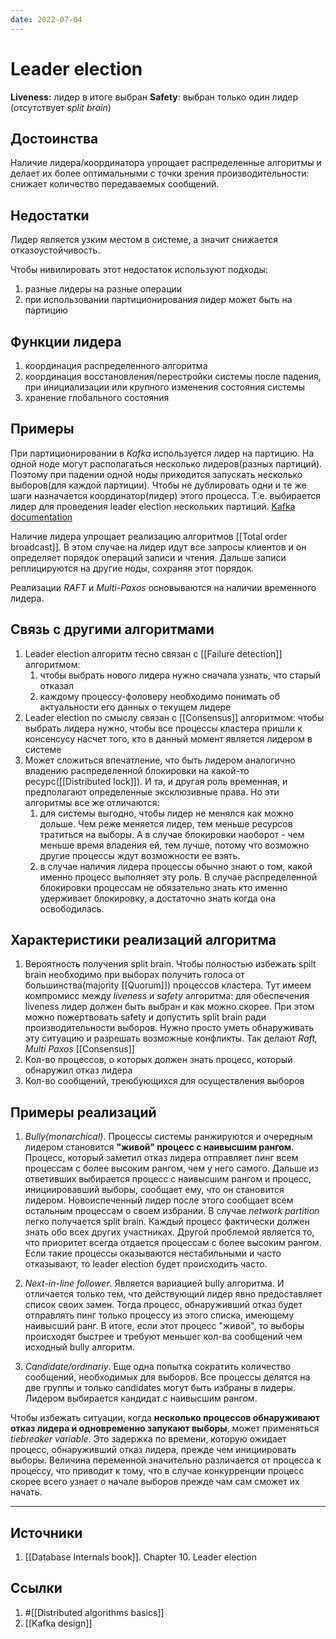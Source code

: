 ```yaml
---
date: 2022-07-04
---
```

# Leader election

**Liveness:** лидер в итоге выбран
**Safety**: выбран только один лидер (отсутствует *split brain*)

## Достоинства

Наличие лидера/координатора упрощает распределенные алгоритмы и делает их более оптимальными с точки зрения производительности: снижает количество передаваемых сообщений.

## Недостатки

Лидер является узким местом в системе, а значит снижается отказоустойчивость.

Чтобы нивилировать этот недостаток используют подходы:

1. разные лидеры на разные операции
1. при использовании партиционирования лидер может быть на партицию

## Функции лидера

1. координация распределенного алгоритма
1. координация восстановления/перестройки системы после падения, при инициализации или крупного изменения состояния системы
1. хранение глобального состояния

## Примеры

При партиционировании в *Kafka* используется лидер на партицию. На одной ноде могут располагаться несколько лидеров(разных партиций). Поэтому при падении одной ноды приходится запускать несколько выборов(для каждой партиции). Чтобы не дублировать  одни и те же шаги назначается координатор(лидер) этого процесса. Т.е. выбирается лидер для проведения leader election нескольких партиций. [Kafka documentation](https://kafka.apache.org/documentation/#design_replicamanagment)

Наличие лидера упрощает реализацию алгоритмов [[Total order broadcast]]. В этом случае на лидер идут все запросы клиентов и он определяет порядок операций записи и чтения. Дальше записи реплицируются на другие ноды, сохраняя этот порядок.

Реализации *RAFT* и *Multi-Paxos* основываются на наличии временного лидера.

## Связь с другими алгоритмами

1. Leader election алгоритм тесно связан с [[Failure detection]] алгоритмом: 
    1. чтобы выбрать нового лидера нужно сначала узнать, что старый отказал
    1. каждому процессу-фоловеру необходимо понимать об актуальности его данных о текущем лидере
1. Leader election по смыслу связан с [[Consensus]] алгоритмом: чтобы выбрать лидера нужно, чтобы все процессы кластера пришли к консенсусу насчет того, кто в данный момент является лидером в системе
1. Может сложиться впечатление, что быть лидером аналогично владению распределенной блокировки на какой-то ресурс([[Distributed lock]]). И та, и другая роль временная, и предполагают определенные эксклюзивные права. Но эти алгоритмы все же отличаются:
    1. для системы выгодно, чтобы лидер не менялся как можно дольше. Чем реже меняется лидер, тем меньше ресурсов тратиться на выборы. А в случае блокировки наоборот - чем меньше время владения ей, тем лучше, потому что возможно другие процессы ждут возможности ее взять.
    1. в случае наличия лидера процессы обычно знают о том, какой именно процесс выполняет эту роль. В случае распределенной блокировки процессам не обязательно знать кто именно удерживает блокировку, а достаточно знать когда она освободилась.

## Характеристики реализаций алгоритма

1. Вероятность получения split brain. Чтобы полностью избежать spilt brain необходимо при выборах получить голоса от большинства(majority [[Quorum]]) процессов кластера. Тут имеем компромисс между *liveness* и *safety* алгоритма: для обеспечения liveness лидер должен быть выбран и как можно скорее. При этом можно пожертвовать safety и допустить split brain ради производительности выборов. Нужно просто уметь обнаруживать эту ситуацию и разрешать возможные конфликты. Так делают *Raft, Multi Paxos* [[Consensus]]
1. Кол-во процессов, о которых должен знать процесс, который обнаружил отказ лидера
1. Кол-во сообщений, треюбующихся для осуществления выборов

## Примеры реализаций

1. *Bully(monarchical)*. Процессы системы ранжируются и очередным лидером становится **"живой" процесс с наивысшим рангом**. Процесс, который заметил отказ лидера отправляет пинг всем процессам с более высоким рангом, чем у него самого. Дальше из ответивших выбирается процесс с наивысшим рангом и процесс, инициировавший выборы, сообщает ему, что он становится лидером. Новоиспеченный лидер после этого сообщает всем остальным процессам о своем избрании.
В случае *network partition* легко получается split brain. Каждый процесс фактически должен знать обо всех других участниках. Другой проблемой является то, что приоритет всегда отдается процессам с более высоким рангом. Если такие процессы оказываются нестабильными и часто отказывают, то leader election будет происходить часто.

1. *Next-in-line follower*. Является вариацией bully алгоритма. И отличается только тем, что действующий лидер явно предоставляет список своих замен. Тогда процесс, обнаруживший отказ будет отправлять пинг только процессу из этого списка, имеющему наивысший ранг. В итоге, если этот процесс "живой", то выборы происходят быстрее и требуют меньшег кол-ва сообщений чем исходный bully алгоритм.
1. *Candidate/ordinariy*. Еще одна попытка сократить количество сообщений, необходимых для выборов. Все процессы делятся на две группы и только candidates могут быть избраны в лидеры. Лидером выбирается кандидат с наивысшим рангом.

Чтобы избежать ситуации, когда **несколько процессов обнаруживают отказ лидера и одновременно запукают выборы**, может применяться *tiebreaker variable*. Это задержка по времени, которую ожидает процесс, обнаруживший отказ лидера, прежде чем инициировать выборы. Величина переменной значительно различается от процесса к процессу, что приводит к тому, что в случае конкурренции процесс скорее всего узнает о начале выборов прежде чам сам сможет их начать.

---

## Источники

1. [[Database Internals book]]. Chapter 10. Leader election

## Ссылки

1. #[[Distributed algorithms basics]]
1. [[Kafka design]]
